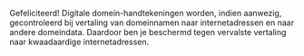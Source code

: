 Gefeliciteerd! Digitale domein-handtekeningen worden, indien aanwezig, gecontroleerd bij vertaling van domeinnamen naar internetadressen en naar andere domeindata. Daardoor ben je beschermd tegen vervalste vertaling naar kwaadaardige internetadressen.
